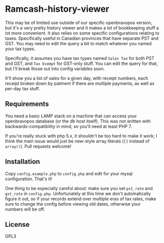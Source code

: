 Ramcash-history-viewer
======================

This may be of limited use outside of our specific openbravopos version, but
it's a very pretty history viewer and it makes a lot of bookkeeping stuff a lot
more convenient. It also relies on some specific configurations relating to
taxes. Specifically useful in Canadian provinces that have separate PST and
GST. You may need to edit the query a bit to match whatever you named your tax
types.

Specifically, it assumes you have tax types named `Sales Tax` for both PST and
GST, and `Tax Exempt` for GST-only stuff. You can edit the query for that, but
I'll break those out into config variables soon.

It'll show you a list of sales for a given day, with receipt numbers, each
receipt broken down by patment if there are multiple payments, as well as
per-day tax stuff.

Requirements
------------

You need a basic LAMP stack on a machine that can access your openbravopos
database (or the db host itself). This was not written with
backwards-compatibility in mind, so you'll need at least PHP 7.

If you're really stuck with php 5.x, it shouldn't be too hard to make it work;
I think the main issue would just be new-style array literals (`[]` instead of
`array()`). Pull requests welcome!

Installation
------------

Copy `config.example.php` to `config.php` and edit for your mysql
configuration. That's it!

One thing to be especially careful about: make sure you set `pst_rate` and
`gst_rate` in `config.php`. Unfortunately at this time we don't automatically
figure it out, so if your records extend over multiple eras of tax rates, make
sure to change the config before viewing old dates, otherwise your numbers will
be off.

License
-------

GPL3
